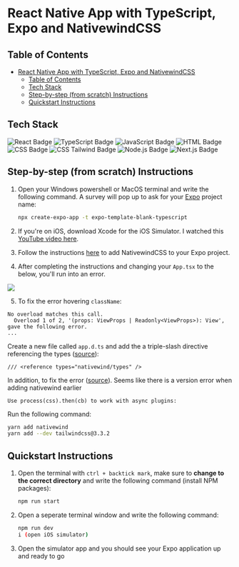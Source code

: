 # React Native App with TypeScript, Expo and NativewindCSS

## Table of Contents

- [React Native App with TypeScript, Expo and NativewindCSS](#react-native-app-with-typescript-expo-and-nativewindcss)
  - [Table of Contents](#table-of-contents)
  - [Tech Stack](#tech-stack)
  - [Step-by-step (from scratch) Instructions](#step-by-step-from-scratch-instructions)
  - [Quickstart Instructions](#quickstart-instructions)

## Tech Stack

<div align="left" width="100%">
  <img src="https://img.shields.io/badge/react-%2320232a.svg?style=for-the-badge&logo=react&logoColor=%2361DAFB" alt="React Badge"/>
  <img src="https://img.shields.io/badge/TypeScript-3178C6.svg?style=for-the-badge&logo=TypeScript&logoColor=white" alt="TypeScript Badge"/>
  <img src="https://img.shields.io/badge/JavaScript-F7DF1E.svg?style=for-the-badge&logo=JavaScript&logoColor=black" alt="JavaScript Badge"/>
  <img src="https://img.shields.io/badge/HTML5-E34F26.svg?style=for-the-badge&logo=HTML5&logoColor=white" alt="HTML Badge"/>
  <img src="https://img.shields.io/badge/CSS3-1572B6.svg?style=for-the-badge&logo=CSS3&logoColor=white" alt="CSS Badge"/>
  <img src="https://img.shields.io/badge/Tailwind%20CSS-06B6D4.svg?style=for-the-badge&logo=Tailwind-CSS&logoColor=white" alt="CSS Tailwind Badge"/>
  <img src="https://img.shields.io/badge/node.js-6DA55F?style=for-the-badge&logo=node.js&logoColor=white" alt="Node.js Badge"/>
  <img src="https://img.shields.io/badge/Next.js-000000.svg?style=for-the-badge&logo=nextdotjs&logoColor=white" alt="Next.js Badge"/>
</div>

## Step-by-step (from scratch) Instructions

1. Open your Windows powershell or MacOS terminal and write the following command. A survey will pop up to ask for your <a href="https://docs.expo.dev/guides/typescript/">Expo</a> project name:

   ```bash
   npx create-expo-app -t expo-template-blank-typescript
   ```

2. If you're on iOS, download Xcode for the iOS Simulator. I watched this <a href="https://www.youtube.com/watch?v=Ws-wnDywtMI">YouTube video here</a>.
3. Follow the instructions <a href="https://www.nativewind.dev/quick-starts/expo">here</a> to add NativewindCSS to your Expo project.

4. After completing the instructions and changing your `App.tsx` to the below, you'll run into an error.

<img src="https://github.com/quyencodes/s3-streetwear/assets/104607182/59306ef4-6b4b-41ea-a594-3e84011e1bb5">

5. To fix the error hovering `className`:

```
No overload matches this call.
  Overload 1 of 2, '(props: ViewProps | Readonly<ViewProps>): View', gave the following error.
...
```

Create a new file called `app.d.ts` and add the a triple-slash directive referencing the types (<a href="https://github.com/marklawlor/nativewind/issues/77" target="_blank">source</a>):

```
/// <reference types="nativewind/types" />
```

In addition, to fix the error (<a href="https://stackoverflow.com/questions/76688256/getting-error-use-processcss-thencb-to-work-with-async-plugins" target="_blank">source</a>). Seems like there is a version error when adding nativewind earlier

```
Use process(css).then(cb) to work with async plugins:
```

Run the following command:

```bash
yarn add nativewind
yarn add --dev tailwindcss@3.3.2
```

## Quickstart Instructions

1. Open the terminal with `ctrl + backtick mark`, make sure to <b>change to the correct directory</b> and write the following command (install NPM packages):
   ```bash
   npm run start
   ```
2. Open a seperate terminal window and write the following command:
   ```bash
   npm run dev
   i (open iOS simulator)
   ```
3. Open the simulator app and you should see your Expo application up and ready to go
